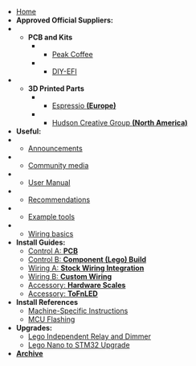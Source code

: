 * [Home](/)
* __Approved Official Suppliers:__
* - __PCB and Kits__
    * - [Peak Coffee](https://www.peakcoffee.cc/)
    * - [DIY-EFI](https://diy-efi.co.uk/product-category/gaggiuino)
* - __3D Printed Parts__
    * - [Espressio __(Europe)__](https://gaggiuino.espressio.nl/)
    * - [Hudson Creative Group __(North America)__](https://gaggiuino.hudsoncreativegroup.com/)
* __Useful:__
* - [Announcements](announcements/)
* - [Community media](community/community-media.md)
* - [User Manual](learning/user-manual.md)
* - [Recommendations](learning/learning-sources.md)
* - [Example tools](learning/example-tools.md)
* - [Wiring basics](learning/wiring-basics.md)
* __Install Guides:__
    * [Control A: **PCB**](guides-stm32/pcb-guide.md)
    * [Control B: **Component (Lego) Build**](guides-stm32/lego-component-build-guide.md)
    * [Wiring A: **Stock Wiring Integration**](guides-stm32/3pln-stock-wiring-integration.md)
    * [Wiring B: **Custom Wiring**](guides-stm32/3pln-custom-wiring.md)
    * [Accessory: **Hardware Scales**](accessories/hw-scales.md)
    * [Accessory: **ToFnLED**](accessories/tofnled.md)
* __Install References__
    * [Machine-Specific Instructions](guides/machine-specific-guide.md)   
    * [MCU Flashing](guides-stm32/mcu-flashing.md)    
* __Upgrades:__
    * [Lego Independent Relay and Dimmer](guides-upgrade/lego-independent-relay-dimmer.md)
    * [Lego Nano to STM32 Upgrade](guides-upgrade/nano-to-stm32.md)
* [__Archive__](archive/archive.md)
